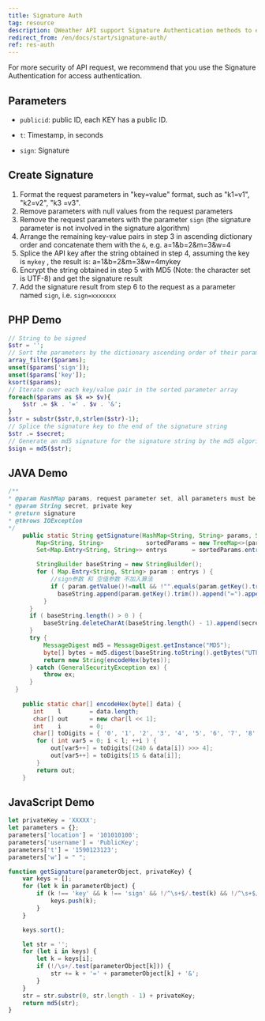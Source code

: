 ```yaml
---
title: Signature Auth
tag: resource
description: QWeather API support Signature Authentication methods to ensure the security of your key.
redirect_from: /en/docs/start/signature-auth/
ref: res-auth
---
```


For more security of API request, we recommend that you use the Signature Authentication for access authentication.

## Parameters
  
- `publicid`: public ID, each KEY has a public ID.

- `t`: Timestamp, in seconds

- `sign`: Signature

## Create Signature

1. Format the request parameters in "key=value" format, such as "k1=v1", "k2=v2", "k3 =v3".
2. Remove parameters with null values from the request parameters
3. Remove the request parameters with the parameter `sign` (the signature parameter is not involved in the signature algorithm)
4. Arrange the remaining key-value pairs in step 3 in ascending dictionary order and concatenate them with the `&`, e.g. a=1&b=2&m=3&w=4
5. Splice the API key after the string obtained in step 4, assuming the key is `mykey` , the result is: a=1&b=2&m=3&w=4mykey
6. Encrypt the string obtained in step 5 with MD5 (Note: the character set is UTF-8) and get the signature result
7. Add the signature result from step 6 to the request as a parameter named `sign`, i.e. `sign=xxxxxxx`

## PHP Demo 

```php
// String to be signed
$str = '';
// Sort the parameters by the dictionary ascending order of their parameter names
array_filter($params);
unset($params['sign']);
unset($params['key']);
ksort($params);
// Iterate over each key/value pair in the sorted parameter array
foreach($params as $k => $v){
    $str .= $k . '=' . $v . '&';
}
$str = substr($str,0,strlen($str)-1);
// Splice the signature key to the end of the signature string
$str .= $secret;
// Generate an md5 signature for the signature string by the md5 algorithm, which is the value of the sign parameter we want to append
$sign = md5($str);
```

## JAVA Demo 

```java
/**
* @param HashMap params, request parameter set, all parameters must be converted to string type
* @param String secret, private key
* @return signature
* @throws IOException
*/
    public static String getSignature(HashMap<String, String> params, String secret) throws Exception {
        Map<String, String>            sortedParams = new TreeMap<>(params);
        Set<Map.Entry<String, String>> entrys       = sortedParams.entrySet();

        StringBuilder baseString = new StringBuilder();
        for ( Map.Entry<String, String> param : entrys ) {
            //sign参数 和 空值参数 不加入算法
            if ( param.getValue()!=null && !"".equals(param.getKey().trim()) && !"sign".equals(param.getKey  ().trim()) && !"key".equals(param.getKey().trim()) && !"".equals(param.getValue().trim()) ) {
              baseString.append(param.getKey().trim()).append("=").append(param.getValue().trim()).append  ("&");
          }
      }
      if ( baseString.length() > 0 ) {
          baseString.deleteCharAt(baseString.length() - 1).append(secret);
      }
      try {
          MessageDigest md5 = MessageDigest.getInstance("MD5");
          byte[] bytes = md5.digest(baseString.toString().getBytes("UTF-8"));
          return new String(encodeHex(bytes));
      } catch (GeneralSecurityException ex) {
          throw ex;
      }
  }
      
    public static char[] encodeHex(byte[] data) {
       int    l        = data.length;
       char[] out      = new char[l << 1];
       int    i        = 0;
       char[] toDigits = { '0', '1', '2', '3', '4', '5', '6', '7', '8', '9', 'a', 'b', 'c', 'd', 'e', 'f' };
        for ( int var5 = 0; i < l; ++i ) {
            out[var5++] = toDigits[(240 & data[i]) >>> 4];
            out[var5++] = toDigits[15 & data[i]];
        }
        return out;
    }
  ```

## JavaScript Demo
  
```js
let privateKey = 'XXXXX';
let parameters = {};
parameters['location'] = '101010100';
parameters['username'] = 'PublicKey';
parameters['t'] = '1590123123';
parameters['w'] = " ";

function getSignature(parameterObject, privateKey) {
    var keys = [];
    for (let k in parameterObject) {
        if (k !== 'key' && k !== 'sign' && !/^\s+$/.test(k) && !/^\s+$/.test(parameterObject[k])) {
            keys.push(k);
        }
    }

    keys.sort();

    let str = '';
    for (let i in keys) {
        let k = keys[i];
        if (!/\s+/.test(parameterObject[k])) {
            str += k + '=' + parameterObject[k] + '&';
        }
    }
    str = str.substr(0, str.length - 1) + privateKey;
    return md5(str);
}
```
